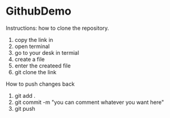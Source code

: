 # GithubDemo

Instructions: how to clone the repository.
1. copy the link in
2. open terminal
3. go to your desk in termial
4. create a file
5. enter the createed file
6. git clone the link


How to push changes back
1. git add .
2. git commit -m "you can comment whatever you want here"
3. git push 

